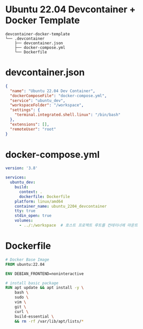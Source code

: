 # Ubuntu 22.04 Devcontainer + Docker Template

    devcontainer-docker-template
    └── .devcontainer
        ├── devcontainer.json
        ├── docker-compose.yml
        └── Dockerfile

# devcontainer.json

```json
{
  "name": "Ubuntu 22.04 Dev Container",
  "dockerComposeFile": "docker-compose.yml",
  "service": "ubuntu_dev",
  "workspaceFolder": "/workspace",
  "settings": {
    "terminal.integrated.shell.linux": "/bin/bash"
  },
  "extensions": [],
  "remoteUser": "root"
}
```

# docker-compose.yml

```yml
version: '3.8'

services:
  ubuntu_dev:
    build:
      context: .
      dockerfile: Dockerfile
    platform: linux/amd64
    container_name: ubuntu_2204_devcontainer
    tty: true
    stdin_open: true
    volumes:
      - ../:/workspace  # 호스트 프로젝트 루트를 컨테이너에 마운트
```

# Dockerfile

```Dockerfile
# Docker Base Image
FROM ubuntu:22.04

ENV DEBIAN_FRONTEND=noninteractive

# install basic package
RUN apt update && apt install -y \
    bash \
    sudo \
    vim \
    git \
    curl \
    build-essential \
    && rm -rf /var/lib/apt/lists/*
```
